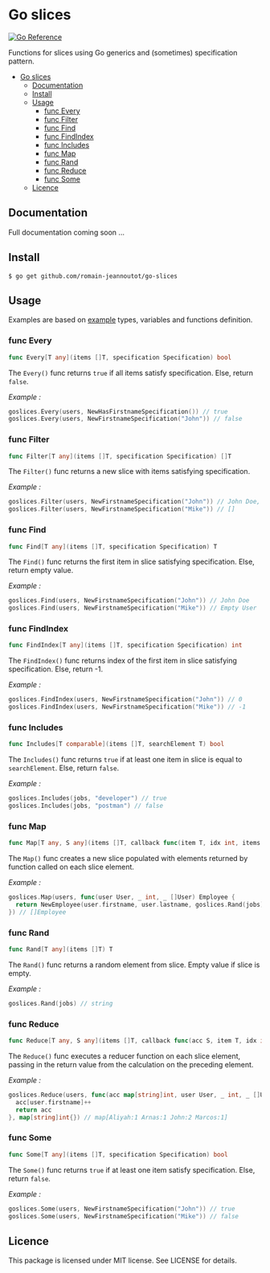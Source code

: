 # Go slices

[![Go Reference](https://pkg.go.dev/badge/github.com/romain-jeannoutot/go-slices.svg)](https://pkg.go.dev/github.com/romain-jeannoutot/go-slices)

Functions for slices using Go generics and (sometimes) specification pattern.

- [Go slices](#go-slices)
  - [Documentation](#documentation)
  - [Install](#install)
  - [Usage](#usage)
    - [func Every](#func-every)
    - [func Filter](#func-filter)
    - [func Find](#func-find)
    - [func FindIndex](#func-findindex)
    - [func Includes](#func-includes)
    - [func Map](#func-map)
    - [func Rand](#func-rand)
    - [func Reduce](#func-reduce)
    - [func Some](#func-some)
  - [Licence](#licence)

## Documentation

Full documentation coming soon ...

## Install

```shell
$ go get github.com/romain-jeannoutot/go-slices
```

## Usage

Examples are based on [example](https://github.com/romain-jeannoutot/go-slices/tree/main/example) types, variables and functions definition.

### func Every

```go
func Every[T any](items []T, specification Specification) bool
```

The `Every()` func returns `true` if all items satisfy specification. Else, return `false`.

*Example :*

```go
goslices.Every(users, NewHasFirstnameSpecification()) // true
goslices.Every(users, NewFirstnameSpecification("John")) // false
```

### func Filter

```go
func Filter[T any](items []T, specification Specification) []T
```

The `Filter()` func returns a new slice with items satisfying specification.

*Example :*

```go
goslices.Filter(users, NewFirstnameSpecification("John")) // John Doe, John Travis
goslices.Filter(users, NewFirstnameSpecification("Mike")) // []
```

### func Find

```go
func Find[T any](items []T, specification Specification) T
```

The `Find()` func returns the first item in slice satisfying specification. Else, return empty value.

*Example :*

```go
goslices.Find(users, NewFirstnameSpecification("John")) // John Doe
goslices.Find(users, NewFirstnameSpecification("Mike")) // Empty User
```

### func FindIndex

```go
func FindIndex[T any](items []T, specification Specification) int
```

The `FindIndex()` func returns index of the first item in slice satisfying specification. Else, return -1.

*Example :*

```go
goslices.FindIndex(users, NewFirstnameSpecification("John")) // 0
goslices.FindIndex(users, NewFirstnameSpecification("Mike")) // -1
```

### func Includes

```go
func Includes[T comparable](items []T, searchElement T) bool
```

The `Includes()` func returns `true` if at least one item in slice is equal to `searchElement`. Else, return `false`.

*Example :*

```go
goslices.Includes(jobs, "developer") // true
goslices.Includes(jobs, "postman") // false
```

### func Map

```go
func Map[T any, S any](items []T, callback func(item T, idx int, items []T) S) []S
```

The `Map()` func creates a new slice populated with elements returned by function called on each slice element.

*Example :*

```go
goslices.Map(users, func(user User, _ int, _ []User) Employee {
  return NewEmployee(user.firstname, user.lastname, goslices.Rand(jobs))
}) // []Employee
```

### func Rand

```go
func Rand[T any](items []T) T
```

The `Rand()` func returns a random element from slice. Empty value if slice is empty.

*Example :*

```go
goslices.Rand(jobs) // string
```

### func Reduce

```go
func Reduce[T any, S any](items []T, callback func(acc S, item T, idx int, items []T) S, initialValue S) S
```

The `Reduce()` func executes a reducer function on each slice element, passing in the return value from the calculation on the preceding element.

*Example :*

```go
goslices.Reduce(users, func(acc map[string]int, user User, _ int, _ []User) map[string]int {
  acc[user.firstname]++
  return acc
}, map[string]int{}) // map[Aliyah:1 Arnas:1 John:2 Marcos:1]
```

### func Some

```go
func Some[T any](items []T, specification Specification) bool
```

The `Some()` func returns `true` if at least one item satisfy specification. Else, return `false`.

*Example :*

```go
goslices.Some(users, NewFirstnameSpecification("John")) // true
goslices.Some(users, NewFirstnameSpecification("Mike")) // false
```

## Licence

This package is licensed under MIT license. See LICENSE for details.
